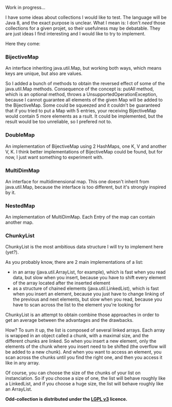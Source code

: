 Work in progress...

I have some ideas about collections I would like to test. The language will be Java 8, and the exact purpose is unclear. What I mean is: I don't *need* those collections for a given projet, so their usefulness may be debatable. They are just ideas I find interesting and I would like to try to implement.

Here they come:

<h3>BijectiveMap</h3>

An interface inheriting java.util.Map, but working both ways, which means keys are unique, but also are values. 

So I added a bunch of methods to obtain the reversed effect of some of the java.util.Map methods. Consequence of the concept is: putAll method, which is an optional method, throws a UnsupportedOperationException, because I cannot guarantee all elements of the given Map will be added to the BijectiveMap. Some could be squeezed and it couldn't be guaranteed that if you tried to put a Map with 5 entries, your receiving BijectiveMap would contain 5 more elements as a rsult. It could be implemented, but the result would be too unreliable, so I prefered not to.

<h3>DoubleMap</h3>

An implementation of BijectiveMap using 2 HashMaps, one K, V and another V, K. I think better implementations of BijectiveMap could be found, but for now, I just want something to experiment with.

<h3>MultiDimMap</h3>

An interface for multidimensional map. This one doesn't inherit from java.util.Map, because the interface is too different, but it's strongly inspired by it.

<h3>NestedMap</h3>

An implementation of MultiDimMap. Each Entry of the map can contain another map.

<h3>ChunkyList</h3>

ChunkyList is the most ambitious data structure I will try to implement here (yet?).

As you probably know, there are 2 main implementations of a list:

<ul>
<li>in an array (java.util.ArrayList, for example), which is fast when you read data, but slow when you insert, because you have to shift every element of the array located after the inserted element</li>
<li>as a structure of chained elements (java.util.LinkedList), which is fast when you insert an element, because you just have to change linking of the previous and next elements, but slow when you read, because you have to scan across the list to the element you're looking for</li>
</ul>

ChunkyList is an attempt to obtain combine those approaches in order to get an average between the advantages and the drawbacks.

How? To sum it up, the list is composed of several linked arrays. Each array is wrapped in an object called a chunk, with a maximal size, and the different chunks are linked. So when you insert a new element, only the elements of the chunk where you insert need to be shifted (the overflow will be added to a new chunk). And when you want to access an element, you scan across the chunks until you find the right one, and then you access it like in any array.

Of course, you can choose the size of the chunks of your list on instanciation. So if you choose a size of one, the list will behave roughly like a LinkedList, and if you choose a huge size, the list will behave roughly like an ArrayList.

<b>Odd-collection is distributed under the <a href="https://www.gnu.org/copyleft/lesser.html">LGPL v3</a> licence.</b>

